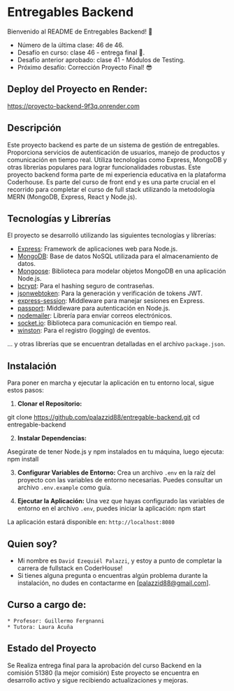 # Entregables Backend

Bienvenido al README de Entregables Backend! 🚀

* Número de la última clase: 46 de 46.
* Desafío en curso: clase 46 - entrega final 💪.
* Desafío anterior aprobado: clase 41 - Módulos de Testing.
* Próximo desafío: Corrección Proyecto Final! 😎


## Deploy del Proyecto en Render:

https://proyecto-backend-9f3q.onrender.com


## Descripción

Este proyecto backend es parte de un sistema de gestión de entregables. Proporciona servicios de autenticación de usuarios, manejo de productos y comunicación en tiempo real. Utiliza tecnologías como Express, MongoDB y otras librerías populares para lograr funcionalidades robustas.
Este proyecto backend forma parte de mi experiencia educativa en la plataforma Coderhouse. Es parte del curso de front end y es una parte crucial en el recorrido para completar el curso de full stack utilizando la metodología MERN (MongoDB, Express, React y Node.js).


## Tecnologías y Librerías

El proyecto se desarrolló utilizando las siguientes tecnologías y librerías:

- [Express](https://expressjs.com): Framework de aplicaciones web para Node.js.
- [MongoDB](https://www.mongodb.com): Base de datos NoSQL utilizada para el almacenamiento de datos.
- [Mongoose](https://mongoosejs.com): Biblioteca para modelar objetos MongoDB en una aplicación Node.js.
- [bcrypt](https://www.npmjs.com/package/bcrypt): Para el hashing seguro de contraseñas.
- [jsonwebtoken](https://www.npmjs.com/package/jsonwebtoken): Para la generación y verificación de tokens JWT.
- [express-session](https://www.npmjs.com/package/express-session): Middleware para manejar sesiones en Express.
- [passport](http://www.passportjs.org): Middleware para autenticación en Node.js.
- [nodemailer](https://nodemailer.com): Librería para enviar correos electrónicos.
- [socket.io](https://socket.io): Biblioteca para comunicación en tiempo real.
- [winston](https://github.com/winstonjs/winston): Para el registro (logging) de eventos.

... y otras librerías que se encuentran detalladas en el archivo `package.json`.


## Instalación

Para poner en marcha y ejecutar la aplicación en tu entorno local, sigue estos pasos:

1. **Clonar el Repositorio:**

git clone https://github.com/palazzid88/entregable-backend.git
cd entregable-backend


2. **Instalar Dependencias:**

Asegúrate de tener Node.js y npm instalados en tu máquina, luego ejecuta:
npm install


3. **Configurar Variables de Entorno:**
Crea un archivo `.env` en la raíz del proyecto con las variables de entorno necesarias. Puedes consultar un archivo `.env.example` como guía.


4. **Ejecutar la Aplicación:**
Una vez que hayas configurado las variables de entorno en el archivo `.env`, puedes iniciar la aplicación:
npm start

La aplicación estará disponible en: `http://localhost:8080`


## Quien soy?
- Mi nombre es `David Ezequiél Palazzi`, y estoy a punto de completar la carrera de fullstack en CoderHouse!
- Si tienes alguna pregunta o encuentras algún problema durante la instalación, no dudes en contactarme en [palazzid88@gmail.com].



## Curso a cargo de:
    * Profesor: Guillermo Fergnanni
    * Tutora: Laura Acuña



## Estado del Proyecto

Se Realiza entrega final para la aprobación del curso Backend en la comisión 51380 (la mejor comisión)
Este proyecto se encuentra en desarrollo activo y sigue recibiendo actualizaciones y mejoras.